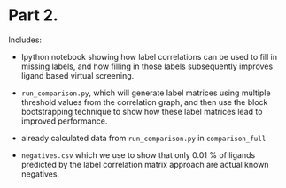 # Part 2.

Includes: 
* Ipython notebook showing how label correlations can be used to fill in missing labels, and how filling in those labels subsequently improves ligand based virtual screening. 

* `run_comparison.py`, which will generate label matrices using multiple threshold values from the correlation graph, and then use the block bootstrapping technique to show how these label matrices lead to improved performance. 

* already calculated data from `run_comparison.py` in `comparison_full` 

* `negatives.csv` which we use to show that only 0.01 % of ligands predicted by the label correlation matrix approach are actual known negatives. 
